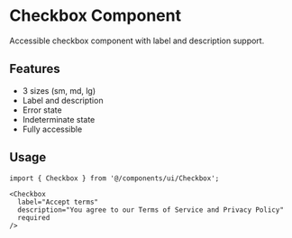 # Checkbox Component

Accessible checkbox component with label and description support.

## Features

- 3 sizes (sm, md, lg)
- Label and description
- Error state
- Indeterminate state
- Fully accessible

## Usage

```tsx
import { Checkbox } from '@/components/ui/Checkbox';

<Checkbox
  label="Accept terms"
  description="You agree to our Terms of Service and Privacy Policy"
  required
/>
```
